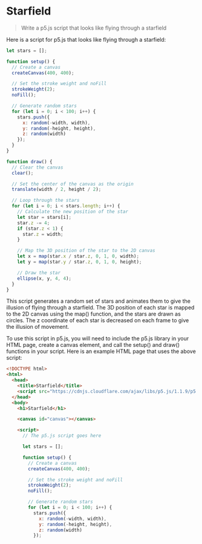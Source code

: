 # Starfield

> Write a p5.js script that looks like flying through a starfield

Here is a script for p5.js that looks like flying through a starfield:

```JavaScript
let stars = [];

function setup() {
  // Create a canvas
  createCanvas(400, 400);

  // Set the stroke weight and noFill
  strokeWeight(2);
  noFill();

  // Generate random stars
  for (let i = 0; i < 100; i++) {
    stars.push({
      x: random(-width, width),
      y: random(-height, height),
      z: random(width)
    });
  }
}

function draw() {
  // Clear the canvas
  clear();

  // Set the center of the canvas as the origin
  translate(width / 2, height / 2);

  // Loop through the stars
  for (let i = 0; i < stars.length; i++) {
    // Calculate the new position of the star
    let star = stars[i];
    star.z -= 4;
    if (star.z < 1) {
      star.z = width;
    }

    // Map the 3D position of the star to the 2D canvas
    let x = map(star.x / star.z, 0, 1, 0, width);
    let y = map(star.y / star.z, 0, 1, 0, height);

    // Draw the star
    ellipse(x, y, 4, 4);
  }
}
```

This script generates a random set of stars and animates them to give the illusion of flying through a starfield. The 3D position of each star is mapped to the 2D canvas using the map() function, and the stars are drawn as circles. The z coordinate of each star is decreased on each frame to give the illusion of movement.

To use this script in p5.js, you will need to include the p5.js library in your HTML page, create a canvas element, and call the setup() and draw() functions in your script. Here is an example HTML page that uses the above script:

```HTML
<!DOCTYPE html>
<html>
  <head>
    <title>Starfield</title>
    <script src="https://cdnjs.cloudflare.com/ajax/libs/p5.js/1.1.9/p5.min.js"></script>
  </head>
  <body>
    <h1>Starfield</h1>

    <canvas id="canvas"></canvas>

    <script>
      // The p5.js script goes here

      let stars = [];

      function setup() {
        // Create a canvas
        createCanvas(400, 400);

        // Set the stroke weight and noFill
        strokeWeight(2);
        noFill();

        // Generate random stars
        for (let i = 0; i < 100; i++) {
          stars.push({
            x: random(-width, width),
            y: random(-height, height),
            z: random(width)
          });
```